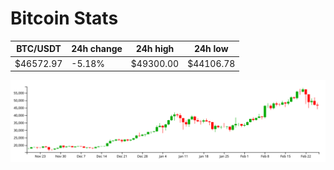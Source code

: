 # Bitcoin Stats

BTC/USDT|24h change|24h high|24h low|
|---|---|---|---|
|$46572.97|-5.18%|$49300.00|$44106.78|

<img src="./chart.svg">
